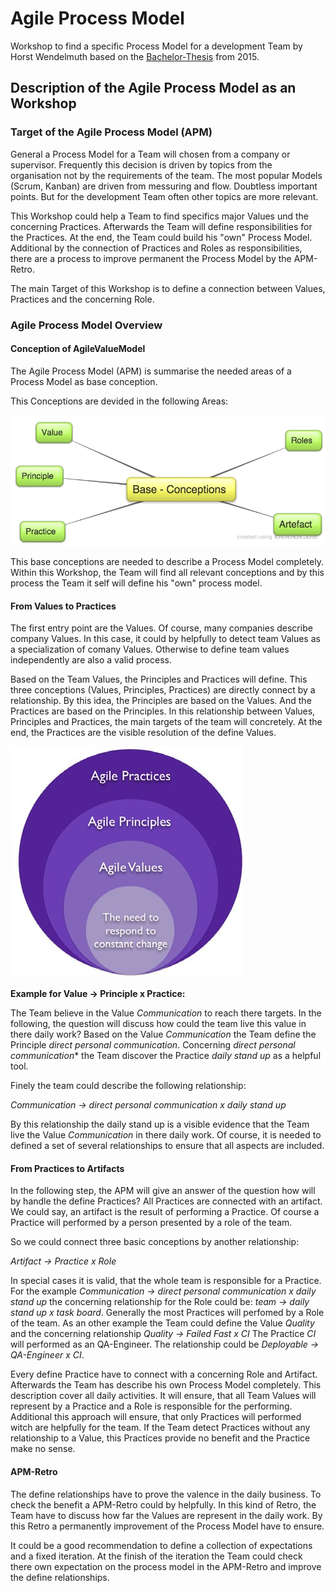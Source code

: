 # Agile Process Model
Workshop to find a specific Process Model for a development Team by Horst Wendelmuth based on the [Bachelor-Thesis](https://github.com/wendelh/Bachelor-Thesis) from 2015.


## Description of the Agile Process Model as an Workshop

### Target of the Agile Process Model (APM)

General a Process Model for a Team will chosen from a company or supervisor. Frequently this decision is driven by topics from the organisation not by the requirements of the team. The most popular Models (Scrum, Kanban) are driven from messuring and flow. Doubtless important points. But for the development Team often other topics are more relevant.

This Workshop could help a Team to find specifics major Values und the concerning Practices. Afterwards the Team will define responsibilities for the Practices. At the end, the Team could build his "own" Process Model. Additional by the connection of Practices and Roles as responsibilities, there are a process to improve permanent the Process Model by the APM-Retro.

The main Target of this Workshop is to define a connection between Values, Practices and the concerning Role.  

### Agile Process Model Overview 

#### Conception of AgileValueModel

The Agile Process Model (APM) is summarise the needed areas of a Process Model as base conception. 

This Conceptions are devided in the following Areas:

![base-conception](img/baseConception.jpg "Overview base conception")

This base conceptions are needed to describe a Process Model completely. Within this Workshop, the Team will find all relevant conceptions and by this process the Team it self will define his "own" process model.

#### From Values to Practices

The first entry point are the Values. Of course, many companies describe company Values. In this case, it could by helpfully to detect team Values as a specialization of comany Values. Otherwise to define team values independently are also a valid process. 

Based on the Team Values, the Principles and Practices will define. This three conceptions (Values, Principles, Practices) are directly connect by a relationship. By this idea, the Principles are based on the Values. And the Practices are based on the Principles. In this relationship between Values, Principles and Practices, the main targets of the team will concretely. At the end, the Practices are the visible resolution of the define Values. 

![values-principles-practic](img/valuePriciplePractic.jpg "Overview base conception")

**Example for Value -> Principle x Practice:**

The Team believe in the Value *Communication* to reach there targets. In the following, the question will discuss how could the team live this value in there daily work? Based on the Value *Communication* the Team define the Principle *direct personal communication*. Concerning *direct personal communication** the Team discover the Practice *daily stand up* as a helpful tool.

Finely the team could describe the following relationship:

*Communication -> direct personal communication x daily stand up*

By this relationship the daily stand up is a visible evidence that the Team live the Value *Communication* in there daily work. Of course, it is needed to defined a set of several relationships to ensure that all aspects are included. 

#### From Practices to Artifacts

In the following step, the APM will give an answer of the question how will by handle the define Practices? All Practices are connected with an artifact. We could say, an artifact is the result of performing a Practice. Of course a Practice will performed by a person presented by a role of the team.  

So we could connect three basic conceptions by another relationship:

*Artifact -> Practice x Role*

In special cases it is valid, that the whole team is responsible for a Practice. For the example *Communication -> direct personal communication x daily stand up* the concerning relationship for the Role could be: *team -> daily stand up x task board*. Generally the most Practices will perfomed by a Role of the team. As an other example the Team could define the Value *Quality* and the concerning relationship *Quality -> Failed Fast x CI* The Practice *CI* will performed as an QA-Engineer. The relationship could be *Deployable -> QA-Engineer x CI*.

Every define Practice have to connect with a concerning Role and Artifact. Afterwards the Team has describe his own Process Model completely. This description cover all daily activities. It will ensure, that all Team Values will represent by a Practice and a Role is responsible for the performing. Additional this approach will ensure, that only Practices will performed witch are helpfully for the team. If the Team detect Practices without any relationship to a Value, this Practices provide no benefit and the Practice make no sense.      


#### APM-Retro

The define relationships have to prove the valence in the daily business. To check the benefit a APM-Retro could by helpfully. In this kind of Retro, the Team have to discuss how far the Values are represent in the daily work. By this Retro a permanently improvement of the Process Model have to ensure. 

It could be a good recommendation to define a collection of expectations and a fixed iteration. At the finish of the iteration the Team could check there own expectation on the process model in the APM-Retro and improve the define relationships. 

